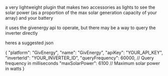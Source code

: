 a very lightweight plugin that makes two accessories as lights to see the solar power (as a proportion of the max solar generation capacity of your array) and your battery 

it uses the givenergy api to operate, but there may be a way to query the inverter directly

heres a suggested json

{
  "platform": "GivEnergy",
  "name": "GivEnergy",
  "apiKey": "YOUR_API_KEY",
  "inverterId": "YOUR_INVERTER_ID",
  "queryFrequency": 60000,  // Query frequency in milliseconds
  "maxSolarPower": 6100     // Maximum solar power in watts
}


